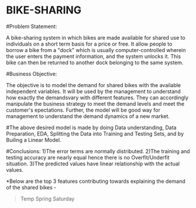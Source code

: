 # BIKE-SHARING

#Problem Statement:

A bike-sharing system in which bikes are made available for shared use to individuals on a short term basis for a price or free. It allow people to borrow a bike from a "dock" which is usually computer-controlled wherein the user enters the payment information, and the system unlocks it. This bike can then be returned to another dock belonging to the same system.

#Business Objective:

The objective is to model the demand for shared bikes with the available independent variables. It will be used by the management to understand how exactly the demandsvary with different features. They can accordingly manipulate the business strategy to meet the demand levels and meet the customer's epectations. Further, the model will be good way for management to understand the demand dynamics of a new market.

#The above desired model is made by doing Data understanding, Data Preparation, EDA, Splitting the Data into Training and Testing Sets, and by Builing a Linear Model.

#Conclusions:
1)The error terms are normally distributed.
2)The training and testing accuracy are nearly equal hence there is no Overfit/Underfit situation. 
3)The predicted values have linear relationship with the actual values.

*Below are the top 3 features contributing towards explaining the demand of the shared bikes -
> Temp
> Spring
> Saturday
